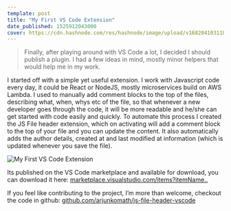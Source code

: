 ```yaml
---
template: post
title: "My First VS Code Extension"
date_published: 1525912043000
cover: https://cdn.hashnode.com/res/hashnode/image/upload/v1682041031187/aefb63d3-40ba-4ca8-8adb-0a69a1477f03.png
---
```


> Finally, after playing around with VS Code a lot, I decided I should publish a plugin. I had a few ideas in mind, mostly minor helpers that would help me in my work.

I started off with a simple yet useful extension. I work with Javascript code every day, it could be React or NodeJS, mostly microservices build on AWS Lambda. I used to manually add comment blocks to the top of the files, describing what, when, whys etc of the file, so that whenever a new developer goes through the code, it will be more readable and he/she can get started with code easily and quickly. To automate this process I created the JS File header extension, which on activating will add a comment block to the top of your file and you can update the content. It also automatically adds the author details, created at and last modified at information (which is updated whenever you save the file).

![My First VS Code Extension](https://cdn.hashnode.com/res/hashnode/image/upload/v1682041029850/49332b9f-ecb4-45db-a08c-c504a2d386cf.gif)

Its published on the VS Code marketplace and available for download, you can download it here: [marketplace.visualstudio.com/items?itemName..](https://hashnode.com/util/redirect?url=https%3A%2F%2Fmarketplace.visualstudio.com%2Fitems%3FitemName%3Darjunkomath.js-file-header&ref=techulus.xyz)

If you feel like contributing to the project, I’m more than welcome, checkout the code in github: [github.com/arjunkomath/js-file-header-vscode](https://hashnode.com/util/redirect?url=https%3A%2F%2Fgithub.com%2Farjunkomath%2Fjs-file-header-vscode&ref=techulus.xyz)